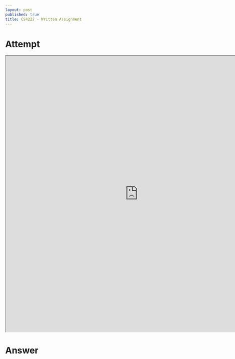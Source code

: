 ```yaml
---
layout: post
published: true
title: CS4222 - Written Assignment
---
```

# Attempt
<iframe src="https://drive.google.com/file/d/1IbmSj-53Yq3Qzej2l-S-z6GTcpuO5joL/preview" width="840" height="880"></iframe>

# Answer